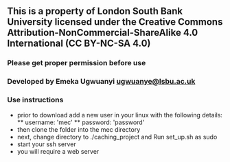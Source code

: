 ## This is a property of London South Bank University licensed under the Creative Commons Attribution-NonCommercial-ShareAlike 4.0 International (CC BY-NC-SA 4.0)

### Please get proper permission before use

### Developed by Emeka Ugwuanyi ugwuanye@lsbu.ac.uk 

### Use instructions
* prior to download add a new user in your linux with the following details:
** username: 'mec'
** password: 'password'
* then clone the folder into the mec directory 
* next,  change directory to ./caching_project and Run set_up.sh as sudo
* start your ssh server
* you will require a web server

